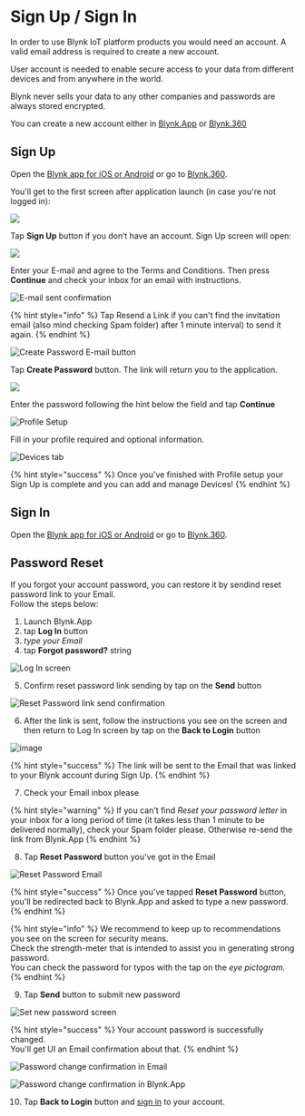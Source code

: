 # Sign Up / Sign In

In order to use Blynk IoT platform products you would need an account. A valid email address is required to create a new account.

User account is needed to enable secure access to your data from different devices and from anywhere in the world.

Blynk never sells your data to any other companies and passwords are always stored encrypted.

You can create a new account either in [Blynk.App](https://docs.blynk.io/en/platform-overview/products-and-services/products#blynk-app) or [Blynk.360](https://docs.blynk.io/en/platform-overview/products-and-services/products#blynk-360)

## **Sign Up**

Open the [Blynk app for iOS or Android](../../downloads/blynk-apps-for-ios-and-android.md) or go to [Blynk.360](https://blynk.cloud).

You'll get to the first screen after application launch \(in case you're not logged in\):

![](../../.gitbook/assets/log-in-screen.png)

Tap **Sign Up** button if you don’t have an account. Sign Up screen will open:

![](../../.gitbook/assets/sign-up.png)

Enter your E-mail and agree to the Terms and Conditions. Then press **Continue** and check your inbox for an email with instructions.

![E-mail sent confirmation](../../.gitbook/assets/success-screen.png)

{% hint style="info" %}
Tap Resend a Link if you can't find the invitation email \(also mind checking Spam folder\) after 1 minute interval\) to send it again.
{% endhint %}

![Create Password E-mail button](../../.gitbook/assets/create_password.png)

Tap **Create Password** button. The link will return you to the application.

![](../../.gitbook/assets/enter-password.png)

Enter the password following the hint below the field and tap **Continue**

![Profile Setup](../../.gitbook/assets/profile.png)

Fill in your profile required and optional information.

![Devices tab](../../.gitbook/assets/empty-state-screen%20%281%29.png)

{% hint style="success" %}
Once you've finished with Profile setup your Sign Up is complete and you can add and manage Devices!
{% endhint %}

## Sign In

Open the [Blynk app for iOS or Android](../../downloads/blynk-apps-for-ios-and-android.md) or go to [Blynk.360](https://blynk.cloud).



## Password Reset

If you forgot your account password, you can restore it by sendind reset password link to your Email.  
Follow the steps below:

1. Launch Blynk.App
2. tap **Log In** button
3. _type your Email_
4. tap **Forgot password?** string

![Log In screen](https://user-images.githubusercontent.com/65705128/119011517-d0432f00-b99d-11eb-895f-b29de1195bc9.png)



5. Confirm reset password link sending by tap on the **Send** button 

![Reset Password link send confirmation](https://user-images.githubusercontent.com/65705128/119011717-fe287380-b99d-11eb-9272-a5096e96bfa2.png)



6. After the link is sent, follow the instructions you see on the screen and then return to Log In screen by tap on the **Back to Login** button

![image](https://user-images.githubusercontent.com/65705128/119011772-097b9f00-b99e-11eb-8066-06e1f6190871.png)



{% hint style="success" %}
The link will be sent to the Email that was linked to your Blynk account during Sign Up.
{% endhint %}

7. Check your Email inbox please

{% hint style="warning" %}
If you can't find _Reset your password letter_ in your inbox for a long period of time \(it takes less than 1 minute to be delivered normally\), check your Spam folder please. Otherwise re-send the link from Blynk.App
{% endhint %}

8. Tap **Reset Password** button you've got in the Email

![Reset Password Email](https://user-images.githubusercontent.com/65705128/119011819-16988e00-b99e-11eb-9b85-caa20074bc9f.png)



{% hint style="success" %}
Once you've tapped **Reset Password** button, you'll be redirected back to Blynk.App and asked to type a new password.
{% endhint %}

{% hint style="info" %}
We recommend to keep up to recommendations you see on the screen for security means.  
Check the strength-meter that is intended to assist you in generating strong password.  
You can check the password for typos with the tap on the _eye pictogram._
{% endhint %}

9. Tap **Send** button to submit new password  


![Set new password screen](https://user-images.githubusercontent.com/65705128/119011868-244e1380-b99e-11eb-967f-5c8b98c9d0bf.png)

{% hint style="success" %}
Your account password is successfully changed.  
You'll get UI an Email confirmation about that.
{% endhint %}

![Password change confirmation in Email](https://user-images.githubusercontent.com/65705128/119011953-392aa700-b99e-11eb-8f74-95f88363c060.png)

![Password change confirmation in Blynk.App](https://user-images.githubusercontent.com/65705128/119011921-2f08a880-b99e-11eb-937d-cb4581ee7bf9.png)

10. Tap **Back to Login** button and [sign in](https://docs.blynk.io/en/getting-started/untitled#sign-in) to your account.

